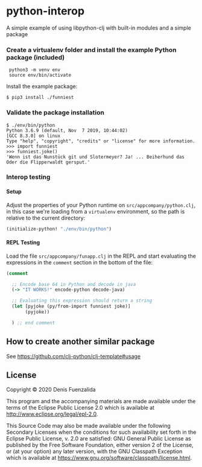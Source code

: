 # python-interop

A simple example of using libpython-clj with built-in modules and a simple package


### Create a virtualenv folder and install the example Python package (included)


```
 python3 -m venv env 
 source env/bin/activate
 ```

Install the example package:

```
$ pip3 install ./funniest
```

### Validate the package installation

```
$ ./env/bin/python
Python 3.6.9 (default, Nov  7 2019, 10:44:02) 
[GCC 8.3.0] on linux
Type "help", "copyright", "credits" or "license" for more information.
>>> import funniest
>>> funniest.joke()
'Wenn ist das Nunstück git und Slotermeyer? Ja! ... Beiherhund das Oder die Flipperwaldt gersput.'
```

### Interop testing

#### Setup

Adjust the properties of your Python runtime on `src/appcompany/python.clj`, in this case we're loading from a `virtualenv` environment, so the path is relative to the current directory:

```clojure
(initialize-python! "./env/bin/python")
```

#### REPL Testing

Load the file `src/appcompany/funapp.clj` in the REPL and start evaluating the expressions in the `comment` section in the bottom of the file:

```clojure
(comment

  ;; Encode base 64 in Python and decode in java
  (-> "IT WORKS!" encode-python decode-java)

  ;; Evaluating this expression should return a string
  (let [pyjoke (py/from-import funniest joke)]
       (pyjoke))

  ) ;; end comment
```

## How to create another similar package

See https://github.com/clj-python/clj-template#usage

## License

Copyright © 2020 Denis Fuenzalida

This program and the accompanying materials are made available under the
terms of the Eclipse Public License 2.0 which is available at
http://www.eclipse.org/legal/epl-2.0.

This Source Code may also be made available under the following Secondary
Licenses when the conditions for such availability set forth in the Eclipse
Public License, v. 2.0 are satisfied: GNU General Public License as published by
the Free Software Foundation, either version 2 of the License, or (at your
option) any later version, with the GNU Classpath Exception which is available
at https://www.gnu.org/software/classpath/license.html.
